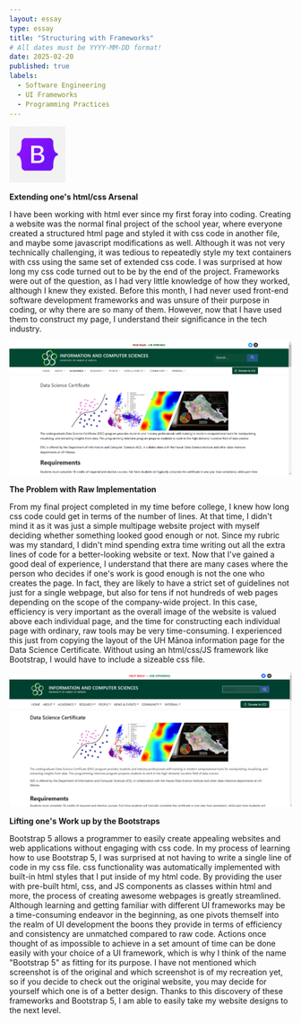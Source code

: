 ```yaml
---
layout: essay
type: essay
title: "Structuring with Frameworks"
# All dates must be YYYY-MM-DD format!
date: 2025-02-20
published: true
labels:
  - Software Engineering
  - UI Frameworks
  - Programming Practices
---
```


<img width="100px" class="rounded float-start pe-4" src="../img/bootstrap.png">

**Extending one's html/css Arsenal**

I have been working with html ever since my first foray into coding. Creating a website was the normal final project of the school year, where everyone created a structured html page and styled it with css code in another file, and maybe some javascript modifications as well. Although it was not very technically challenging, it was tedious to repeatedly style my text containers with css using the same set of extended css code. I was surprised at how long my css code turned out to be by the end of the project. Frameworks were out of the question, as I had very little knowledge of how they worked, although I knew they existed. Before this month, I had never used front-end software development frameworks and was unsure of their purpose in coding, or why there are so many of them. However, now that I have used them to construct my page, I understand their significance in the tech industry.  

<img width="900px" class="rounded pe-4" src="../img/original.png">

**The Problem with Raw Implementation**

From my final project completed in my time before college, I knew how long css code could get in terms of the number of lines. At that time, I didn't mind it as it was just a simple multipage website project with myself deciding whether something looked good enough or not. Since my rubric was my standard, I didn't mind spending extra time writing out all the extra lines of code for a better-looking website or text. Now that I've gained a good deal of experience, I understand that there are many cases where the person who decides if one's work is good enough is not the one who creates the page. In fact, they are likely to have a strict set of guidelines not just for a single webpage, but also for tens if not hundreds of web pages depending on the scope of the company-wide project. In this case, efficiency is very important as the overall image of the website is valued above each individual page, and the time for constructing each individual page with ordinary, raw tools may be very time-consuming. I experienced this just from copying the layout of the UH Mānoa information page for the Data Science Certificate. Without using an html/css/JS framework like Bootstrap, I would have to include a sizeable css file.

<img width="900px" class="rounded pe-4" src="../img/mychoice.png">

**Lifting one's Work up by the Bootstraps**

Bootstrap 5 allows a programmer to easily create appealing websites and web applications without engaging with css code. In my process of learning how to use Bootstrap 5, I was surprised at not having to write a single line of code in my css file. css functionality was automatically implemented with built-in html styles that I put inside of my html code. By providing the user with pre-built html, css, and JS components as classes within html and more, the process of creating awesome webpages is greatly streamlined. Although learning and getting familiar with different UI frameworks may be a time-consuming endeavor in the beginning, as one pivots themself into the realm of UI development the boons they provide in terms of efficiency and consistency are unmatched compared to raw code. Actions once thought of as impossible to achieve in a set amount of time can be done easily with your choice of a UI framework, which is why I think of the name "Bootstrap 5" as fitting for its purpose. I have not mentioned which screenshot is of the original and which screenshot is of my recreation yet, so if you decide to check out the original website, you may decide for yourself which one is of a better design. Thanks to this discovery of these frameworks and Bootstrap 5, I am able to easily take my website designs to the next level.
